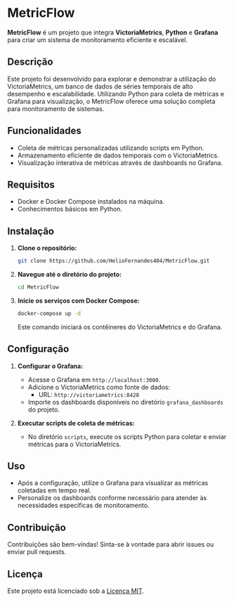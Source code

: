 # MetricFlow

**MetricFlow** é um projeto que integra **VictoriaMetrics**, **Python** e **Grafana** para criar um sistema de monitoramento eficiente e escalável.

## Descrição

Este projeto foi desenvolvido para explorar e demonstrar a utilização do VictoriaMetrics, um banco de dados de séries temporais de alto desempenho e escalabilidade. Utilizando Python para coleta de métricas e Grafana para visualização, o MetricFlow oferece uma solução completa para monitoramento de sistemas.

## Funcionalidades

- Coleta de métricas personalizadas utilizando scripts em Python.
- Armazenamento eficiente de dados temporais com o VictoriaMetrics.
- Visualização interativa de métricas através de dashboards no Grafana.

## Requisitos

- Docker e Docker Compose instalados na máquina.
- Conhecimentos básicos em Python.

## Instalação

1. **Clone o repositório:**

   ```bash
   git clone https://github.com/HelioFernandes404/MetricFlow.git
   ```

2. **Navegue até o diretório do projeto:**

   ```bash
   cd MetricFlow
   ```

3. **Inicie os serviços com Docker Compose:**

   ```bash
   docker-compose up -d
   ```

   Este comando iniciará os contêineres do VictoriaMetrics e do Grafana.

## Configuração

1. **Configurar o Grafana:**

   - Acesse o Grafana em `http://localhost:3000`.
   - Adicione o VictoriaMetrics como fonte de dados:
     - URL: `http://victoriametrics:8428`
   - Importe os dashboards disponíveis no diretório `grafana_dashboards` do projeto.

2. **Executar scripts de coleta de métricas:**

   - No diretório `scripts`, execute os scripts Python para coletar e enviar métricas para o VictoriaMetrics.

## Uso

- Após a configuração, utilize o Grafana para visualizar as métricas coletadas em tempo real.
- Personalize os dashboards conforme necessário para atender às necessidades específicas de monitoramento.

## Contribuição

Contribuições são bem-vindas! Sinta-se à vontade para abrir issues ou enviar pull requests.

## Licença

Este projeto está licenciado sob a [Licença MIT](LICENSE).